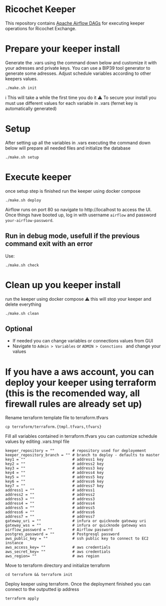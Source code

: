 # Ricochet Keeper
This repository contains [Apache Airflow DAGs](https://airflow.apache.org/docs/apache-airflow/stable/concepts/dags.html) for executing keeper operations for Ricochet Exchange.

# Prepare your keeper install
Generate the .vars using the command down below and customize it with your adresses and private keys.
You can use a BIP39 tool generator to generate some adresses.
Adjust schedule variables according to other keepers values.
```
./make.sh init

```
:information_source: This will take a while the first time you do it
:warning: To secure your install you must use different values for each variable in .vars (fernet key is automatically generated) 

# Setup
After setting up all the variables in .vars 
executing the command down below will prepare all needed files and initialize the database
```
./make.sh setup

```
# Execute keeper
once setup step is finished run the keeper using docker compose
```
./make.sh deploy

```
Airflow runs on port 80 so navigate to http://localhost to access the UI. Once things have booted up, log in with username `airflow` and password  `your-airflow-password`.

## Run in debug mode, usefull if the previous command exit with an error
Use:
```
./make.sh check
```
# Clean up you keeper install
run the keeper using docker compose
:warning: this will stop your keeper and delete everything

```
./make.sh clean

```

## Optional
* If needed you can change variables or connections values from GUI
* Navigate to `Admin > Variables`  or `ADMIN > Connctions ` and change your values

# If you have a aws account, you can deploy your keeper using terraform (this is the recomended way, all firewall rules are already set up)

Rename terraform template file to terraform.tfvars
```
cp terraform/terraform.{tmpl.tfvars,tfvars}
```

Fill  all variables contained in terraform.tfvars
you can customize schedule values by editing .vars.tmpl file 
```
keeper_repository = ""        # repository used for deployement
keeper_repository_branch = "" # branch to deploy - defaults to master
key1 = ""                     # address1 key
key2 = ""                     # address2 key
key3 = ""                     # address3 key
key4 = ""                     # address4 key
key5 = ""                     # address5 key
key6 = ""                     # address6 key
key7 = ""                     # address7 key
address1 = ""                 # address1
address2 = ""                 # address2
address3 = ""                 # address3
address4 = ""                 # address4
address5 = ""                 # address5
address6 = ""                 # address6
address7 = ""                 # address7
gateway_uri = ""              # infura or quicknode gateway uri
gateway_wss = ""              # infura or quicknode gateway wss
airflow_password = ""         # Airflow password
postgres_password = ""        # Postgresql password
aws_public_key = ""           # ssh public key to connect to EC2 instance
aws_access_key= ""            # aws credentials
aws_secret_key= ""            # aws credentials
aws_region= ""                # aws region
```

Move to terraform directory and initialize terraform
```
cd terraform && terraform init
```

Deploy keeper using terraform. 
Once the deployment finished you can connect to the outputted ip address
```
terraform apply
```

